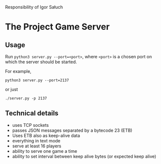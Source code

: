 Responsibility of Igor Sałuch

# The Project Game Server

## Usage 
Run `python3 server.py --port=<port>`, where `<port>` is a chosen port on which the server should be started.

For example, 

`python3 server.py --port=2137`

or just

`./server.py -p 2137`

## Technical details
* uses TCP sockets
* passes JSON messages separated by a bytecode 23 (ETB)
* Uses ETB also as keep-alive data
* everything in text mode
* serve at least 16 players
* ability to serve one game a time
* ability to set interval between keep alive bytes (or expected keep alive) 
